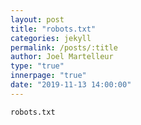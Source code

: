 ```yaml
---
layout: post
title: "robots.txt"
categories: jekyll
permalink: /posts/:title
author: Joel Martelleur
type: "true"
innerpage: "true"
date: "2019-11-13 14:00:00" 
---
```


```
robots.txt

```
